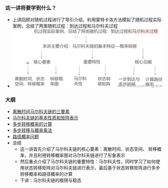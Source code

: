 ### 这一讲将要学到什么？

* 上讲回顾对随机过程进行了导引介绍，利用蒙特卡洛方法模拟了随机过程实际案例，总结了两类随机过程：到达过程和马尔科夫过程
* ![image-20230407212551371](readme.assets/image-20230407212551371.png)

### 大纲

* [离散时间马尔科夫链的三要素](离散时间马尔科夫链的三要素.md)
* [马尔科夫链的基本性质和矩阵表示](马尔科夫链的基本性质和矩阵表示.md)
* [多步转移概率的计算](多步转移概率的计算.md)
* [多步转移与概率乘法](多步转移与概率乘法.md)
* [路径概率问题](路径概率问题.md)
* 总结
  * 这一讲首先介绍了马尔科夫链的核心要素：离散时间、状态空间、 转移概率，并且利用转移概率图对马尔科夫链进行了形象表示
  * 然后重点介绍了马尔科夫链的重要特性：马尔科夫性，同时学习了如何使用状态转移矩阵对马尔科夫链进行表示，最后基于状态转移矩阵进行多步转移概率和路径概率的计算
  * 下讲：马尔科夫链的极限与稳态

